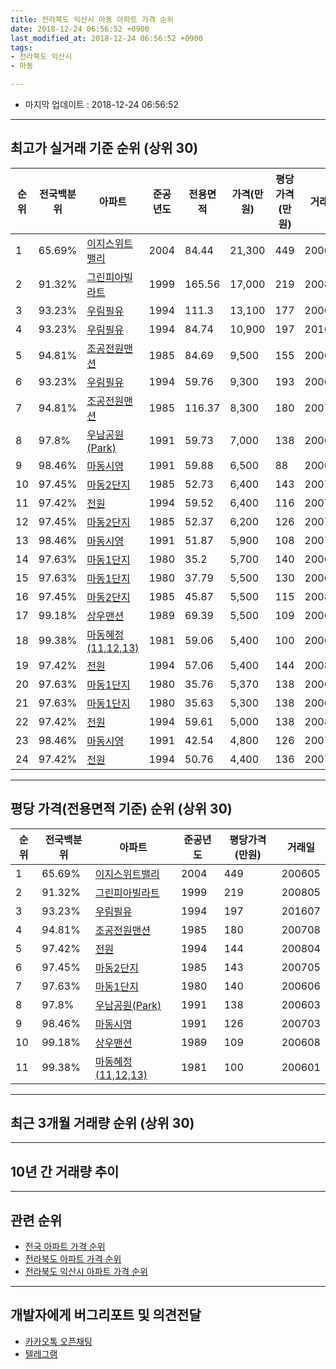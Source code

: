 ```yaml
---
title: 전라북도 익산시 마동 아파트 가격 순위
date: 2018-12-24 06:56:52 +0900
last_modified_at: 2018-12-24 06:56:52 +0900
tags:
- 전라북도 익산시
- 마동

---
```


* 마지막 업데이트 : 2018-12-24 06:56:52

---

## 최고가 실거래 기준 순위 (상위 30)


|순위|전국백분위|아파트|준공년도|전용면적|가격(만원)|평당가격(만원)|거래일|
|---|---|---|---|---|---|---|---|
|1|65.69%|[이지스위트밸리](https://search.naver.com/search.naver?query=%EC%A0%84%EB%9D%BC%EB%B6%81%EB%8F%84+%EC%9D%B5%EC%82%B0%EC%8B%9C+%EB%A7%88%EB%8F%99+%EC%9D%B4%EC%A7%80%EC%8A%A4%EC%9C%84%ED%8A%B8%EB%B0%B8%EB%A6%AC)|2004|84.44|21,300|449|200605|
|2|91.32%|[그린피아빌라트](https://search.naver.com/search.naver?query=%EC%A0%84%EB%9D%BC%EB%B6%81%EB%8F%84+%EC%9D%B5%EC%82%B0%EC%8B%9C+%EB%A7%88%EB%8F%99+%EA%B7%B8%EB%A6%B0%ED%94%BC%EC%95%84%EB%B9%8C%EB%9D%BC%ED%8A%B8)|1999|165.56|17,000|219|200805|
|3|93.23%|[우림필유](https://search.naver.com/search.naver?query=%EC%A0%84%EB%9D%BC%EB%B6%81%EB%8F%84+%EC%9D%B5%EC%82%B0%EC%8B%9C+%EB%A7%88%EB%8F%99+%EC%9A%B0%EB%A6%BC%ED%95%84%EC%9C%A0)|1994|111.3|13,100|177|200609|
|4|93.23%|[우림필유](https://search.naver.com/search.naver?query=%EC%A0%84%EB%9D%BC%EB%B6%81%EB%8F%84+%EC%9D%B5%EC%82%B0%EC%8B%9C+%EB%A7%88%EB%8F%99+%EC%9A%B0%EB%A6%BC%ED%95%84%EC%9C%A0)|1994|84.74|10,900|197|201607|
|5|94.81%|[조공전원맨션](https://search.naver.com/search.naver?query=%EC%A0%84%EB%9D%BC%EB%B6%81%EB%8F%84+%EC%9D%B5%EC%82%B0%EC%8B%9C+%EB%A7%88%EB%8F%99+%EC%A1%B0%EA%B3%B5%EC%A0%84%EC%9B%90%EB%A7%A8%EC%85%98)|1985|84.69|9,500|155|200606|
|6|93.23%|[우림필유](https://search.naver.com/search.naver?query=%EC%A0%84%EB%9D%BC%EB%B6%81%EB%8F%84+%EC%9D%B5%EC%82%B0%EC%8B%9C+%EB%A7%88%EB%8F%99+%EC%9A%B0%EB%A6%BC%ED%95%84%EC%9C%A0)|1994|59.76|9,300|193|200603|
|7|94.81%|[조공전원맨션](https://search.naver.com/search.naver?query=%EC%A0%84%EB%9D%BC%EB%B6%81%EB%8F%84+%EC%9D%B5%EC%82%B0%EC%8B%9C+%EB%A7%88%EB%8F%99+%EC%A1%B0%EA%B3%B5%EC%A0%84%EC%9B%90%EB%A7%A8%EC%85%98)|1985|116.37|8,300|180|200708|
|8|97.8%|[우남공원(Park)](https://search.naver.com/search.naver?query=%EC%A0%84%EB%9D%BC%EB%B6%81%EB%8F%84+%EC%9D%B5%EC%82%B0%EC%8B%9C+%EB%A7%88%EB%8F%99+%EC%9A%B0%EB%82%A8%EA%B3%B5%EC%9B%90%28Park%29)|1991|59.73|7,000|138|200603|
|9|98.46%|[마동시영](https://search.naver.com/search.naver?query=%EC%A0%84%EB%9D%BC%EB%B6%81%EB%8F%84+%EC%9D%B5%EC%82%B0%EC%8B%9C+%EB%A7%88%EB%8F%99+%EB%A7%88%EB%8F%99%EC%8B%9C%EC%98%81)|1991|59.88|6,500|88|200603|
|10|97.45%|[마동2단지](https://search.naver.com/search.naver?query=%EC%A0%84%EB%9D%BC%EB%B6%81%EB%8F%84+%EC%9D%B5%EC%82%B0%EC%8B%9C+%EB%A7%88%EB%8F%99+%EB%A7%88%EB%8F%992%EB%8B%A8%EC%A7%80)|1985|52.73|6,400|143|200705|
|11|97.42%|[전원](https://search.naver.com/search.naver?query=%EC%A0%84%EB%9D%BC%EB%B6%81%EB%8F%84+%EC%9D%B5%EC%82%B0%EC%8B%9C+%EB%A7%88%EB%8F%99+%EC%A0%84%EC%9B%90)|1994|59.52|6,400|116|200708|
|12|97.45%|[마동2단지](https://search.naver.com/search.naver?query=%EC%A0%84%EB%9D%BC%EB%B6%81%EB%8F%84+%EC%9D%B5%EC%82%B0%EC%8B%9C+%EB%A7%88%EB%8F%99+%EB%A7%88%EB%8F%992%EB%8B%A8%EC%A7%80)|1985|52.37|6,200|126|200702|
|13|98.46%|[마동시영](https://search.naver.com/search.naver?query=%EC%A0%84%EB%9D%BC%EB%B6%81%EB%8F%84+%EC%9D%B5%EC%82%B0%EC%8B%9C+%EB%A7%88%EB%8F%99+%EB%A7%88%EB%8F%99%EC%8B%9C%EC%98%81)|1991|51.87|5,900|108|200702|
|14|97.63%|[마동1단지](https://search.naver.com/search.naver?query=%EC%A0%84%EB%9D%BC%EB%B6%81%EB%8F%84+%EC%9D%B5%EC%82%B0%EC%8B%9C+%EB%A7%88%EB%8F%99+%EB%A7%88%EB%8F%991%EB%8B%A8%EC%A7%80)|1980|35.2|5,700|140|200606|
|15|97.63%|[마동1단지](https://search.naver.com/search.naver?query=%EC%A0%84%EB%9D%BC%EB%B6%81%EB%8F%84+%EC%9D%B5%EC%82%B0%EC%8B%9C+%EB%A7%88%EB%8F%99+%EB%A7%88%EB%8F%991%EB%8B%A8%EC%A7%80)|1980|37.79|5,500|130|200603|
|16|97.45%|[마동2단지](https://search.naver.com/search.naver?query=%EC%A0%84%EB%9D%BC%EB%B6%81%EB%8F%84+%EC%9D%B5%EC%82%B0%EC%8B%9C+%EB%A7%88%EB%8F%99+%EB%A7%88%EB%8F%992%EB%8B%A8%EC%A7%80)|1985|45.87|5,500|115|200805|
|17|99.18%|[상우맨션](https://search.naver.com/search.naver?query=%EC%A0%84%EB%9D%BC%EB%B6%81%EB%8F%84+%EC%9D%B5%EC%82%B0%EC%8B%9C+%EB%A7%88%EB%8F%99+%EC%83%81%EC%9A%B0%EB%A7%A8%EC%85%98)|1989|69.39|5,500|109|200608|
|18|99.38%|[마동혜정(11,12,13)](https://search.naver.com/search.naver?query=%EC%A0%84%EB%9D%BC%EB%B6%81%EB%8F%84+%EC%9D%B5%EC%82%B0%EC%8B%9C+%EB%A7%88%EB%8F%99+%EB%A7%88%EB%8F%99%ED%98%9C%EC%A0%95%2811%2C12%2C13%29)|1981|59.06|5,400|100|200601|
|19|97.42%|[전원](https://search.naver.com/search.naver?query=%EC%A0%84%EB%9D%BC%EB%B6%81%EB%8F%84+%EC%9D%B5%EC%82%B0%EC%8B%9C+%EB%A7%88%EB%8F%99+%EC%A0%84%EC%9B%90)|1994|57.06|5,400|144|200804|
|20|97.63%|[마동1단지](https://search.naver.com/search.naver?query=%EC%A0%84%EB%9D%BC%EB%B6%81%EB%8F%84+%EC%9D%B5%EC%82%B0%EC%8B%9C+%EB%A7%88%EB%8F%99+%EB%A7%88%EB%8F%991%EB%8B%A8%EC%A7%80)|1980|35.76|5,370|138|200604|
|21|97.63%|[마동1단지](https://search.naver.com/search.naver?query=%EC%A0%84%EB%9D%BC%EB%B6%81%EB%8F%84+%EC%9D%B5%EC%82%B0%EC%8B%9C+%EB%A7%88%EB%8F%99+%EB%A7%88%EB%8F%991%EB%8B%A8%EC%A7%80)|1980|35.63|5,300|138|200605|
|22|97.42%|[전원](https://search.naver.com/search.naver?query=%EC%A0%84%EB%9D%BC%EB%B6%81%EB%8F%84+%EC%9D%B5%EC%82%B0%EC%8B%9C+%EB%A7%88%EB%8F%99+%EC%A0%84%EC%9B%90)|1994|59.61|5,000|138|200804|
|23|98.46%|[마동시영](https://search.naver.com/search.naver?query=%EC%A0%84%EB%9D%BC%EB%B6%81%EB%8F%84+%EC%9D%B5%EC%82%B0%EC%8B%9C+%EB%A7%88%EB%8F%99+%EB%A7%88%EB%8F%99%EC%8B%9C%EC%98%81)|1991|42.54|4,800|126|200703|
|24|97.42%|[전원](https://search.naver.com/search.naver?query=%EC%A0%84%EB%9D%BC%EB%B6%81%EB%8F%84+%EC%9D%B5%EC%82%B0%EC%8B%9C+%EB%A7%88%EB%8F%99+%EC%A0%84%EC%9B%90)|1994|50.76|4,400|136|200707|


---

## 평당 가격(전용면적 기준) 순위 (상위 30)


|순위|전국백분위|아파트|준공년도|평당가격(만원)|거래일|
|---|---|---|---|---|---|
|1|65.69%|[이지스위트밸리](https://search.naver.com/search.naver?query=%EC%A0%84%EB%9D%BC%EB%B6%81%EB%8F%84+%EC%9D%B5%EC%82%B0%EC%8B%9C+%EB%A7%88%EB%8F%99+%EC%9D%B4%EC%A7%80%EC%8A%A4%EC%9C%84%ED%8A%B8%EB%B0%B8%EB%A6%AC)|2004|449|200605|
|2|91.32%|[그린피아빌라트](https://search.naver.com/search.naver?query=%EC%A0%84%EB%9D%BC%EB%B6%81%EB%8F%84+%EC%9D%B5%EC%82%B0%EC%8B%9C+%EB%A7%88%EB%8F%99+%EA%B7%B8%EB%A6%B0%ED%94%BC%EC%95%84%EB%B9%8C%EB%9D%BC%ED%8A%B8)|1999|219|200805|
|3|93.23%|[우림필유](https://search.naver.com/search.naver?query=%EC%A0%84%EB%9D%BC%EB%B6%81%EB%8F%84+%EC%9D%B5%EC%82%B0%EC%8B%9C+%EB%A7%88%EB%8F%99+%EC%9A%B0%EB%A6%BC%ED%95%84%EC%9C%A0)|1994|197|201607|
|4|94.81%|[조공전원맨션](https://search.naver.com/search.naver?query=%EC%A0%84%EB%9D%BC%EB%B6%81%EB%8F%84+%EC%9D%B5%EC%82%B0%EC%8B%9C+%EB%A7%88%EB%8F%99+%EC%A1%B0%EA%B3%B5%EC%A0%84%EC%9B%90%EB%A7%A8%EC%85%98)|1985|180|200708|
|5|97.42%|[전원](https://search.naver.com/search.naver?query=%EC%A0%84%EB%9D%BC%EB%B6%81%EB%8F%84+%EC%9D%B5%EC%82%B0%EC%8B%9C+%EB%A7%88%EB%8F%99+%EC%A0%84%EC%9B%90)|1994|144|200804|
|6|97.45%|[마동2단지](https://search.naver.com/search.naver?query=%EC%A0%84%EB%9D%BC%EB%B6%81%EB%8F%84+%EC%9D%B5%EC%82%B0%EC%8B%9C+%EB%A7%88%EB%8F%99+%EB%A7%88%EB%8F%992%EB%8B%A8%EC%A7%80)|1985|143|200705|
|7|97.63%|[마동1단지](https://search.naver.com/search.naver?query=%EC%A0%84%EB%9D%BC%EB%B6%81%EB%8F%84+%EC%9D%B5%EC%82%B0%EC%8B%9C+%EB%A7%88%EB%8F%99+%EB%A7%88%EB%8F%991%EB%8B%A8%EC%A7%80)|1980|140|200606|
|8|97.8%|[우남공원(Park)](https://search.naver.com/search.naver?query=%EC%A0%84%EB%9D%BC%EB%B6%81%EB%8F%84+%EC%9D%B5%EC%82%B0%EC%8B%9C+%EB%A7%88%EB%8F%99+%EC%9A%B0%EB%82%A8%EA%B3%B5%EC%9B%90%28Park%29)|1991|138|200603|
|9|98.46%|[마동시영](https://search.naver.com/search.naver?query=%EC%A0%84%EB%9D%BC%EB%B6%81%EB%8F%84+%EC%9D%B5%EC%82%B0%EC%8B%9C+%EB%A7%88%EB%8F%99+%EB%A7%88%EB%8F%99%EC%8B%9C%EC%98%81)|1991|126|200703|
|10|99.18%|[상우맨션](https://search.naver.com/search.naver?query=%EC%A0%84%EB%9D%BC%EB%B6%81%EB%8F%84+%EC%9D%B5%EC%82%B0%EC%8B%9C+%EB%A7%88%EB%8F%99+%EC%83%81%EC%9A%B0%EB%A7%A8%EC%85%98)|1989|109|200608|
|11|99.38%|[마동혜정(11,12,13)](https://search.naver.com/search.naver?query=%EC%A0%84%EB%9D%BC%EB%B6%81%EB%8F%84+%EC%9D%B5%EC%82%B0%EC%8B%9C+%EB%A7%88%EB%8F%99+%EB%A7%88%EB%8F%99%ED%98%9C%EC%A0%95%2811%2C12%2C13%29)|1981|100|200601|


---

## 최근 3개월 거래량 순위 (상위 30)


<div style="width:100%;">
    <canvas id="deal_count_ranking" height="250"></canvas>
</div>


<script>
new Chart(document.getElementById("deal_count_ranking"), {
    type: 'horizontalBar',
    data: {
        labels: ['마동1단지', '이지스위트밸리', '마동시영', '마동2단지', '우림필유', '전원', '조공전원맨션', '우남공원(Park)', '상우맨션'],
        datasets: [{
            label: '실거래 수',
            data: [9, 5, 4, 3, 2, 2, 1, 1, 1],
            borderColor: "rgba(255, 0, 128, 1)",
            backgroundColor: "rgba(255, 0, 128, 0.5)",
            fill: false,
        }]
    },
    options: {
        responsive: true,
        title: {
            display: true,
            text: '최근 3개월 거래량 순위'
        },
        tooltips: {
            mode: 'index',
            intersect: false,
            callbacks: {
                title: function(tooltipItems, data) {
                    return "실거래 수:";
                },
                label: function(tooltipItem, data) {
                    return data.labels[tooltipItem.index] + ": " + tooltipItem.xLabel;
                }
            }
        },
        hover: {
            mode: 'nearest',
            intersect: true
        },
        scales: {
            xAxes: [{
                display: true,
                scaleLabel: {
                    display: true,
                    labelString: '실거래 수'
                },
                ticks: {
                    suggestedMin: 0,
                }
            }],
            yAxes: [{
                display: true,
                ticks: {
                    autoSkip: false,
                    callback: function(value, index, values) {
                        if (value.length > 15)
                            return value.substr(0, 13) + "...";
                        else
                            return value;
                    }
                },
                scaleLabel: {
                    display: false,
                }
            }]
        }
    }
});

</script>


---

## 10년 간 거래량 추이


<div style="width:100%;">
    <canvas id="deal_progress" height="250"></canvas>
</div>

<script>
new Chart(document.getElementById("deal_progress"), {
    type: 'line',
    data: {
        labels: ['200812','200901','200902','200903','200904','200905','200906','200907','200908','200909','200910','200911','200912','201001','201002','201003','201004','201005','201006','201007','201008','201009','201010','201011','201012','201101','201102','201103','201104','201105','201106','201107','201108','201109','201110','201111','201112','201201','201202','201203','201204','201205','201206','201207','201208','201209','201210','201211','201212','201301','201302','201303','201304','201305','201306','201307','201308','201309','201310','201311','201312','201401','201402','201403','201404','201405','201406','201407','201408','201409','201410','201411','201412','201501','201502','201503','201504','201505','201506','201507','201508','201509','201510','201511','201512','201601','201602','201603','201604','201605','201606','201607','201608','201609','201610','201611','201612','201701','201702','201703','201704','201705','201706','201707','201708','201709','201710','201711','201712','201801','201802','201803','201804','201805','201806','201807','201808','201809','201810','201811','201812'],
        datasets: [{
            label: '실거래 수',
            pointRadius: 1,
            data: [7, 13, 10, 20, 16, 13, 18, 19, 10, 16, 19, 13, 12, 12, 11, 20, 19, 15, 21, 13, 13, 15, 23, 18, 17, 18, 14, 20, 24, 9, 13, 17, 6, 11, 12, 14, 27, 16, 14, 20, 15, 16, 14, 14, 9, 7, 10, 7, 11, 7, 9, 9, 15, 14, 7, 2, 4, 6, 12, 9, 4, 9, 13, 5, 15, 7, 7, 10, 9, 16, 10, 15, 8, 19, 7, 12, 12, 14, 13, 13, 17, 10, 17, 9, 11, 13, 6, 9, 21, 17, 10, 13, 12, 10, 26, 12, 17, 11, 14, 24, 14, 15, 21, 16, 14, 11, 18, 9, 14, 14, 12, 20, 10, 9, 15, 11, 10, 18, 14, 7, 7],
            borderColor: "rgba(255, 201, 14, 1)",
            backgroundColor: "rgba(255, 201, 14, 0.5)",
            fill: true,
        }]
    },
    options: {
        responsive: true,
        title: {
            display: true,
            text: '10년간 거래량 추이'
        },
        tooltips: {
            mode: 'index',
            intersect: false,
        },
        hover: {
            mode: 'nearest',
            intersect: true
        },
        scales: {
            xAxes: [{
                display: true,
                scaleLabel: {
                    display: true,
                    labelString: '년/월'
                }
            }],
            yAxes: [{
                display: true,
                ticks: {
                    suggestedMin: 0,
                },
                scaleLabel: {
                    display: true,
                    labelString: '실거래 수'
                }
            }]
        }
    }
});

</script>


---

## 관련 순위

- [전국 아파트 가격 순위](https://inasie.github.io/apt-ranking/전국)
- [전라북도 아파트 가격 순위](https://inasie.github.io/apt-ranking/전라북도)
- [전라북도 익산시 아파트 가격 순위](https://inasie.github.io/apt-ranking/전라북도-익산시)


---

## 개발자에게 버그리포트 및 의견전달

- [카카오톡 오픈채팅](https://open.kakao.com/o/gLJUAP4)
- [텔레그램](https://t.me/inasie)

